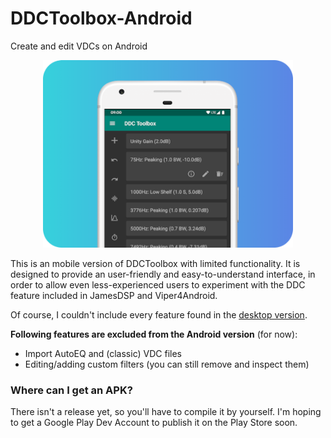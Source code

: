 # DDCToolbox-Android
Create and edit VDCs on Android

<p align="center">
  <img height="300" src="ddctoolbox-android.png">
</p>

This is an mobile version of DDCToolbox with limited functionality.
It is designed to provide an user-friendly and easy-to-understand interface, in order to allow even less-experienced users to experiment with the DDC feature included in JamesDSP and Viper4Android.

Of course, I couldn't include every feature found in the [desktop version](https://github.com/ThePBone/DDCToolbox).

**Following features are excluded from the Android version** (for now):
  * Import AutoEQ and (classic) VDC files
  * Editing/adding custom filters (you can still remove and inspect them)
  
### Where can I get an APK?
There isn't a release yet, so you'll have to compile it by yourself.
I'm hoping to get a Google Play Dev Account to publish it on the Play Store soon.
